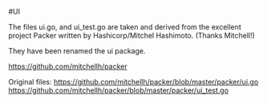 #UI

The files ui.go, and ui_test.go are taken and derived from the excellent project Packer written by Hashicorp/Mitchel Hashimoto. (Thanks Mitchell!)

They have been renamed the ui package.

https://github.com/mitchellh/packer

Original files:
https://github.com/mitchellh/packer/blob/master/packer/ui.go
https://github.com/mitchellh/packer/blob/master/packer/ui_test.go